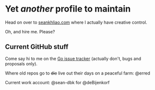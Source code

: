 # Yet _another_ profile to maintain

Head on over to [seankhliao.com](https://seankhliao.com/)
where I actually have creative control.

Oh, and hire me. Please?

## Current GitHub stuff

Come say hi to me on the [Go issue tracker](https://github.com/golang/go/issues) (actually don't, bugs and proposals only).

Where old repos go to ~~die~~ live out their days on a peaceful farm: @erred

Current work account: @sean-dbk for @deBijenkorf
